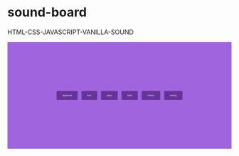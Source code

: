 # sound-board
HTML-CSS-JAVASCRIPT-VANILLA-SOUND

![Screen Capture](https://github.com/kevinbdx35/sound-board/blob/main/screen-capture.png?raw=true)
